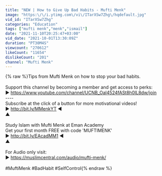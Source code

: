 ```yaml
---
title: "NEW | How to Give Up Bad Habits - Mufti Menk"
image: "https:\/\/i.ytimg.com\/vi\/ITarXSw7Zhg\/hqdefault.jpg"
vid_id: "ITarXSw7Zhg"
categories: "Education"
tags: ["mufti menk","menk","ismail"]
date: "2021-11-10T20:25:47+03:00"
vid_date: "2021-10-01T13:30:09Z"
duration: "PT30M4S"
viewcount: "270612"
likeCount: "11654"
dislikeCount: "201"
channel: "Mufti Menk"
---
```

{% raw %}Tips from Mufti Menk on how to stop your bad habits.<br /><br />Support this channel by becoming a member and get access to perks:<br />► <a rel="nofollow" target="blank" href="https://www.youtube.com/channel/UCNB_OaI4524fASt8h0IL8dw/join">https://www.youtube.com/channel/UCNB_OaI4524fASt8h0IL8dw/join</a><br />----<br />Subscribe at the click of a button for more motivational videos!<br />► <a rel="nofollow" target="blank" href="http://bit.ly/MMenkYT">http://bit.ly/MMenkYT</a> ◄<br />                     ▲       <br /><br />Study Islam with Mufti Menk at Eman Academy<br />Get your first month FREE with code 'MUFTIMENK'<br />► <a rel="nofollow" target="blank" href="http://bit.ly/EAcadMM1">http://bit.ly/EAcadMM1</a> ◄<br />                     ▲      <br /><br />For Audio only visit:<br />► <a rel="nofollow" target="blank" href="https://muslimcentral.com/audio/mufti-menk/">https://muslimcentral.com/audio/mufti-menk/</a><br /><br />#MuftiMenk #BadHabit #SelfControl{% endraw %}

